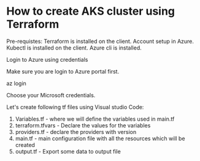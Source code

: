 # How to create AKS cluster using Terraform
Pre-requistes: 
    Terraform is installed on the client.
    Account setup in Azure.
    Kubectl is installed on the client.
    Azure cli is installed.


Login to Azure using credentials

Make sure you are login to Azure portal first.

az login

Choose your Microsoft credentials. 

Let's create following tf files using Visual studio Code:
1. Variables.tf - where we will define the variables used in main.tf
2. terraform.tfvars - Declare the values for the variables
3. providers.tf - declare the providers with version
4. main.tf - main configuration file with all the resources which will be created
5. output.tf - Export some data to output file
